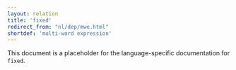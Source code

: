 ```yaml
---
layout: relation
title: 'fixed'
redirect_from: "nl/dep/mwe.html"
shortdef: 'multi-word expression'
---
```


This document is a placeholder for the language-specific documentation
for `fixed`.
